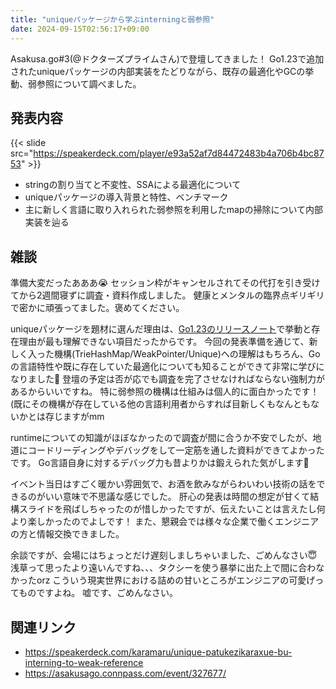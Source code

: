 ```yaml
---
title: "uniqueパッケージから学ぶinterningと弱参照"
date: 2024-09-15T02:56:17+09:00
---
```



Asakusa.go#3(@ドクターズプライムさん)で登壇してきました！
Go1.23で追加されたuniqueパッケージの内部実装をたどりながら、既存の最適化やGCの挙動、弱参照について調べました。

<!--more-->

## 発表内容

{{< slide src="https://speakerdeck.com/player/e93a52af7d84472483b4a706b4bc8753" >}}

- stringの割り当てと不変性、SSAによる最適化について
- uniqueパッケージの導入背景と特性、ベンチマーク
- 主に新しく言語に取り入れられた弱参照を利用したmapの掃除について内部実装を辿る

## 雑談

準備大変だったあああ😭
セッション枠がキャンセルされてその代打を引き受けてから2週間寝ずに調査・資料作成しました。
健康とメンタルの臨界点ギリギリで密かに頑張ってました。褒めてください。

uniqueパッケージを題材に選んだ理由は、[Go1.23のリリースノート](https://tip.golang.org/doc/go1.23#new-unique-package)で挙動と存在理由が最も理解できない項目だったからです。
今回の発表準備を通じて、新しく入った機構(TrieHashMap/WeakPointer/Unique)への理解はもちろん、Goの言語特性や既に存在していた最適化についても知ることができて非常に学びになりました👏
登壇の予定は否が応でも調査を完了させなければならない強制力があるからいいですね。
特に弱参照の機構は仕組みは個人的に面白かったです！ (既にその機構が存在している他の言語利用者からすれば目新しくもなんともないかとは存じますがmm

runtimeについての知識がほぼなかったので調査が間に合うか不安でしたが、地道にコードリーディングやデバッグをして一定筋を通した資料ができてよかったです。
Go言語自身に対するデバッグ力も昔よりかは鍛えられた気がします👏

イベント当日はすごく暖かい雰囲気で、お酒を飲みながらわいわい技術の話をできるのがいい意味で不思議な感じでした。
肝心の発表は時間の想定が甘くて結構スライドを飛ばしちゃったのが惜しかったですが、伝えたいことは言えたし何より楽しかったのでよしです！
また、懇親会では様々な企業で働くエンジニアの方と情報交換できました。

余談ですが、会場にはちょっとだけ遅刻しましちゃいました、ごめんなさい😇
浅草って思ったより遠いんですね、、、タクシーを使う暴挙に出た上で間に合わなかったorz
こういう現実世界における詰めの甘いところがエンジニアの可愛げってものですよね。
嘘です、ごめんなさい。


## 関連リンク

- https://speakerdeck.com/karamaru/unique-patukezikaraxue-bu-interning-to-weak-reference
- https://asakusago.connpass.com/event/327677/
